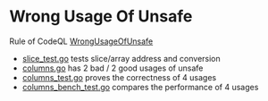 # Wrong Usage Of Unsafe

Rule of CodeQL [WrongUsageOfUnsafe](go/ql/src/experimental/Unsafe/UnsafeUsageOK.go)

- [slice_test.go](slice_test.go) tests slice/array address and conversion
- [columns.go](columns.go) has 2 bad / 2 good usages of unsafe
- [columns_test.go](columns_test.go) proves the correctness of 4 usages
- [columns_bench_test.go](columns_bench_test.go) compares the performance of 4 usages
